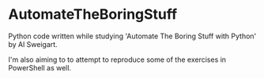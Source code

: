 # AutomateTheBoringStuff
Python code written while studying 'Automate The Boring Stuff with Python' by Al Sweigart. 

I'm also aiming to to attempt to reproduce some of the exercises in PowerShell as well. 
